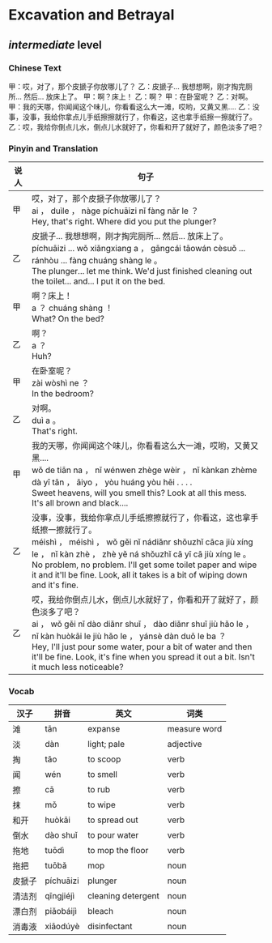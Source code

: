 # Excavation and Betrayal
## *intermediate* level

### Chinese Text
甲：哎，对了，那个皮搋子你放哪儿了？
乙：皮搋子... 我想想啊，刚才掏完厕所... 然后... 放床上了。
甲：啊？床上！
乙：啊？
甲：在卧室呢？
乙：对啊。
甲：我的天哪，你闻闻这个味儿，你看看这么大一滩，哎哟，又黄又黑....
乙：没事，没事，我给你拿点儿手纸擦擦就行了，你看这，这也拿手纸擦一擦就行了。
乙：哎，我给你倒点儿水，倒点儿水就好了，你看和开了就好了，颜色淡多了吧？

### Pinyin and Translation
|说人|句子|
|----|----|
|甲|哎，对了，那个皮搋子你放哪儿了？<br />ai ， duìle ， nàge píchuāizi nǐ fàng nǎr le ？<br />Hey, that's right. Where did you put the plunger?|
|乙|皮搋子... 我想想啊，刚才掏完厕所... 然后... 放床上了。<br />píchuāizi ... wǒ xiǎngxiang a ， gāngcái tāowán cèsuǒ ... ránhòu ... fàng  chuáng shàng le 。<br />The plunger... let me think. We'd just finished cleaning out the toilet... and... I put it on the bed.|
|甲|啊？床上！<br />a ？  chuáng shàng ！<br />What? On the bed?|
|乙|啊？<br />a ？<br />Huh?|
|甲|在卧室呢？<br />zài wòshì ne ？<br />In the bedroom?|
|乙|对啊。<br />duì a 。<br />That's right.|
|甲|我的天哪，你闻闻这个味儿，你看看这么大一滩，哎哟，又黄又黑....<br />wǒ de tiān na ， nǐ wénwen zhège wèir ， nǐ kànkan zhème dà yī tān ， āiyo ， yòu huáng yòu hēi . . . .<br />Sweet heavens, will you smell this? Look at all this mess. It's all brown and black....|
|乙|没事，没事，我给你拿点儿手纸擦擦就行了，你看这，这也拿手纸擦一擦就行了。<br />méishì ， méishì ， wǒ gěi nǐ nádiǎnr shǒuzhǐ cāca jiù xíng le ， nǐ kàn zhè ， zhè yě ná shǒuzhǐ cā yī cā jiù xíng le 。<br />No problem, no problem. I'll get some toilet paper and wipe it and it'll be fine. Look, all it takes is a bit of wiping down and it's fine.|
|乙|哎，我给你倒点儿水，倒点儿水就好了，你看和开了就好了，颜色淡多了吧？<br />ai ， wǒ gěi nǐ dào diǎnr shuǐ ， dào diǎnr shuǐ jiù hǎo le ， nǐ kàn huòkāi le jiù hǎo le ， yánsè dàn duō le ba ？<br />Hey, I'll just pour some water, pour a bit of water and then it'll be fine. Look, it's fine when you spread it out a bit. Isn't it much less noticeable?|
### Vocab
|汉子|拼音|英文|词类|
|----|----|----|----|
|滩|tān|expanse|measure word|
|淡|dàn|light; pale|adjective|
|掏|tāo|to scoop|verb|
|闻|wén|to smell|verb|
|擦|cā|to rub|verb|
|抹|mǒ|to wipe|verb|
|和开|huòkāi|to spread out|verb|
|倒水|dào shuǐ|to pour water|verb|
|拖地|tuōdì|to mop the floor|verb|
|拖把|tuōbǎ|mop|noun|
|皮搋子|píchuāizi|plunger|noun|
|清洁剂|qīngjiéjì|cleaning detergent|noun|
|漂白剂|piǎobáijì|bleach|noun|
|消毒液|xiāodúyè|disinfectant|noun|